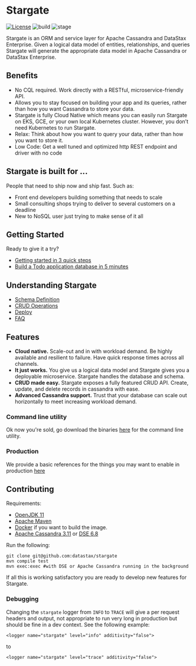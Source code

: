 <!--
    Copyright DataStax, Inc.
    Licensed under the Apache License, Version 2.0 (the "License");
    you may not use this file except in compliance with the License.
    You may obtain a copy of the License at
    http://www.apache.org/licenses/LICENSE-2.0
    Unless required by applicable law or agreed to in writing, software
    distributed under the License is distributed on an "AS IS" BASIS,
    WITHOUT WARRANTIES OR CONDITIONS OF ANY KIND, either express or implied.
    See the License for the specific language governing permissions and
    limitations under the License.
-->
# Stargate

[![License](https://img.shields.io/badge/license-Apache--2.0-blue.svg)](http://www.apache.org/licenses/LICENSE-2.0)
![build](https://github.com/datastax/stargate/workflows/Docker%20Image%20CI/badge.svg)
![stage](https://img.shields.io/badge/stage-alpha-orange)

Stargate is an ORM and service layer for Apache Cassandra and DataStax Enterprise.  Given a logical data model of entities, relationships, and queries Stargate will generate the appropriate data model in Apache Cassandra or DataStax Enterprise.

## Benefits

* No CQL required. Work directly with a RESTful, microservice-friendly API.
* Allows you to stay focused on building your app and its queries, rather than how you want Cassandra to store your data.
* Stargate is fully Cloud Native which means you can easily run Stargate on EKS, GCE, or your own local Kubernetes cluster. However, you don’t need Kubernetes to run Stargate.
* Relax: Think about how you want to query your data, rather than how you want to store it.
* Low Code: Get a well tuned and optimized http REST endpoint and driver with no code

## Stargate is built for ...

People that need to ship now and ship fast. Such as: 

* Front end developers building something that needs to scale
* Small consulting shops trying to deliver to several customers on a deadline
* New to NoSQL user just trying to make sense of it all

## Getting Started

Ready to give it a try?

* [Getting started in 3 quick steps](docs/getting_started.md)
* [Build a Todo application database in 5 minutes](docs/getting_started_todo_app.md)

## Understanding Stargate
* [Schema Definition](docs/schema_definition.md)
* [CRUD Operations](docs/crud.md)
* [Deploy](docs/deploy.md)
* [FAQ](docs/faq.md)

## Features
* **Cloud native.** Scale-out and in with workload demand. Be highly available and resilient to failure. Have quick response times across all channels.
* **It just works.** You give us a logical data model and Stargate gives you a deployable microservice. Stargate handles the database and schema.
* **CRUD made easy.** Stargate exposes a fully featured CRUD API. Create, update, and delete records in cassandra with ease.
* **Advanced Cassandra support.** Trust that your database can scale out horizontally to meet increasing workload demand. 

### Command line utility

Ok now you're sold, go download the binaries [here](https://github.com/datastax/stargate/releases/latest) for the command line utility. 

### Production

We provide a basic references for the things you may want to enable in production [here](docs/production.md)

## Contributing

Requirements:

* [OpenJDK 11](https://adoptopenjdk.net/releases.html)
* [Apache Maven](https://maven.apache.org/)
* [Docker](https://www.docker.com) if you want to build the image.
* [Apache Cassandra 3.11](https://cassandra.apache.org/) or [DSE 6.8](https://downloads.datastax.com/#enterprise)

Run the following:

    git clone git@github.com:datastax/stargate
    mvn compile test
    mvn exec:exec #with DSE or Apache Cassandra running in the background

If all this is working satisfactory you are ready to develop new features for Stargate.

### Debugging

Changing the `stargate` logger from `INFO` to `TRACE` will give a per request headers and output, not appropriate to run very long in production but should be fine in a dev context.
See the following example:

    <logger name="stargate" level="info" additivity="false">
to

    <logger name="stargate" level="trace" additivity="false">
